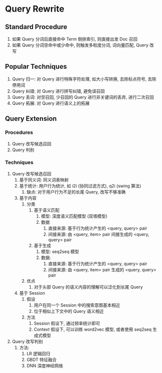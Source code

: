# Query Rewrite

## Standard Procedure

1. 如果 Query 分词后直接命中 Term 倒排索引, 则直接出发 Doc 召回
2. 如果 Query 分词空命中或少命中, 则触发多粒度分词, 词向量匹配, Query 改写

## Popular Techniques

1. Query 归一: 对 Query 进行特殊字符处理, 如大小写转换, 去除标点符号, 去除停用词
2. Query 纠错: 对 Query 进行拼写纠错, 避免误召回
3. Query 丢词: 对空召回, 少召回的 Query 进行非关键词的丢弃, 进行二次召回
4. Query 拓展: 对 Query 进行语义上的拓展

## Query Extension

### Procedures

1. Query 改写候选召回
2. Query 判别

### Techniques

1. Query 改写候选召回
   1. 基于同义词: 同义词表映射
   2. 基于统计: 用户行为统计, 如 i2i (协同过滤方式), q2i (swing 算法)
      1. 缺点: 对于用户行为不足的长尾 Query, 改写不够准确
   3. 基于内容
      1. 分类
         1. 基于语义匹配
            1. 模型: 深度语义匹配模型 (双塔模型)
            2. 数据
               1. 直接来源: 基于行为统计产生的 <query, query> pair
               2. 间接来源: 由 <query, item> pair 间接生成的 <query, query> pair
         2. 基于生成
            1. 模型: seq2seq 模型
            2. 数据:
               1. 直接来源: 基于行为统计产生的 <query, query> pair
               2. 间接来源: 由 <query, item> pair 生成的 <query, query> pair
      2. 优点
         1. 对于头部 Query 的语义内容的理解可以泛化到长尾 Query
   4. 基于 Session
      1. 假设
         1. 用户在同一个 Session 中的搜索意图基本相近
         2. 位于相似上下文中的 Query 语义相近
      2. 方法
         1. Session 假设下, 通过频率统计即可
         2. Context 假设下, 可以训练 word2vec 模型, 或者使用 seq2seq 生成式模型
2. Query 改写判别
   1. 方法:
      1. LR 逻辑回归
      2. GBDT 特征融合
      3. DNN 深度神经网络
